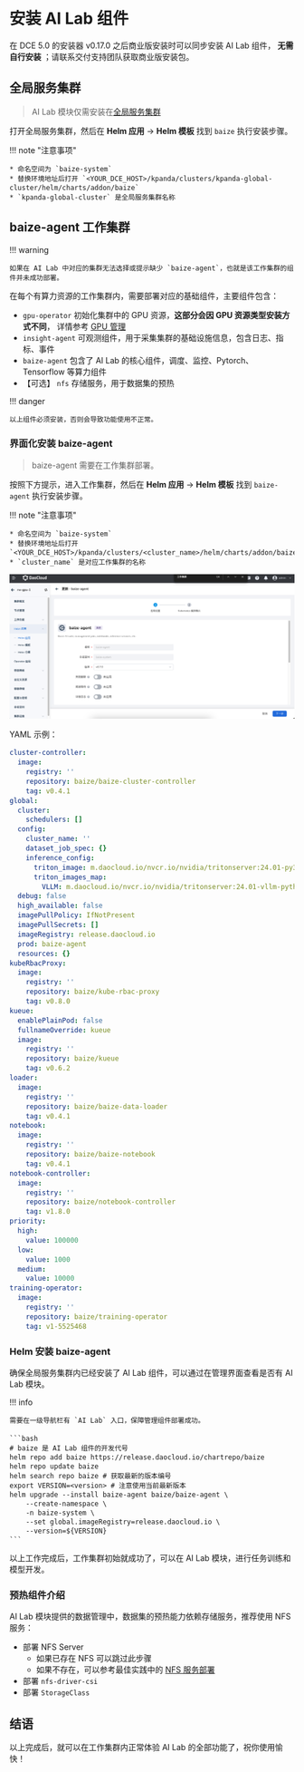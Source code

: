 # 安装 AI Lab 组件

在 DCE 5.0 的安装器 v0.17.0 之后商业版安装时可以同步安装 AI Lab 组件，
**无需自行安装** ；请联系交付支持团队获取商业版安装包。

## 全局服务集群

> AI Lab 模块仅需安装在[全局服务集群](../../kpanda/user-guide/clusters/cluster-role.md#_2)

打开全局服务集群，然后在 __Helm 应用__ -> __Helm 模板__ 找到 `baize` 执行安装步骤。

!!! note "注意事项"

    * 命名空间为 `baize-system`
    * 替换环境地址后打开 `<YOUR_DCE_HOST>/kpanda/clusters/kpanda-global-cluster/helm/charts/addon/baize`
    * `kpanda-global-cluster` 是全局服务集群名称

## baize-agent 工作集群

!!! warning

    如果在 AI Lab 中对应的集群无法选择或提示缺少 `baize-agent`，也就是该工作集群的组件并未成功部署。

在每个有算力资源的工作集群内，需要部署对应的基础组件，主要组件包含：

* `gpu-operator` 初始化集群中的 GPU 资源，**这部分会因 GPU 资源类型安装方式不同**，
  详情参考 [GPU 管理](../../kpanda/user-guide/gpu/index.md)
* `insight-agent` 可观测组件，用于采集集群的基础设施信息，包含日志、指标、事件
* `baize-agent` 包含了 AI Lab 的核心组件，调度、监控、Pytorch、Tensorflow 等算力组件
* 【可选】 `nfs` 存储服务，用于数据集的预热

!!! danger

    以上组件必须安装，否则会导致功能使用不正常。

### 界面化安装 baize-agent

> baize-agent 需要在工作集群部署。

按照下方提示，进入工作集群，然后在 __Helm 应用__ -> __Helm 模板__ 找到 `baize-agent` 执行安装步骤。

!!! note "注意事项"

    * 命名空间为 `baize-system`
    * 替换环境地址后打开 `<YOUR_DCE_HOST>/kpanda/clusters/<cluster_name>/helm/charts/addon/baize`
    * `cluster_name` 是对应工作集群的名称

![Install baize-agent](../images/agent-helm.png)

YAML 示例：

```yaml
cluster-controller:
  image:
    registry: ''
    repository: baize/baize-cluster-controller
    tag: v0.4.1
global:
  cluster:
    schedulers: []
  config:
    cluster_name: ''
    dataset_job_spec: {}
    inference_config:
      triton_image: m.daocloud.io/nvcr.io/nvidia/tritonserver:24.01-py3
      triton_images_map:
        VLLM: m.daocloud.io/nvcr.io/nvidia/tritonserver:24.01-vllm-python-py3
  debug: false
  high_available: false
  imagePullPolicy: IfNotPresent
  imagePullSecrets: []
  imageRegistry: release.daocloud.io
  prod: baize-agent
  resources: {}
kubeRbacProxy:
  image:
    registry: ''
    repository: baize/kube-rbac-proxy
    tag: v0.8.0
kueue:
  enablePlainPod: false
  fullnameOverride: kueue
  image:
    registry: ''
    repository: baize/kueue
    tag: v0.6.2
loader:
  image:
    registry: ''
    repository: baize/baize-data-loader
    tag: v0.4.1
notebook:
  image:
    registry: ''
    repository: baize/baize-notebook
    tag: v0.4.1
notebook-controller:
  image:
    registry: ''
    repository: baize/notebook-controller
    tag: v1.8.0
priority:
  high:
    value: 100000
  low:
    value: 1000
  medium:
    value: 10000
training-operator:
  image:
    registry: ''
    repository: baize/training-operator
    tag: v1-5525468
```

### Helm 安装 baize-agent

确保全局服务集群内已经安装了 AI Lab 组件，可以通过在管理界面查看是否有 AI Lab 模块。

!!! info

    需要在一级导航栏有 `AI Lab` 入口，保障管理组件部署成功。

    ```bash
    # baize 是 AI Lab 组件的开发代号
    helm repo add baize https://release.daocloud.io/chartrepo/baize
    helm repo update baize
    helm search repo baize # 获取最新的版本编号
    export VERSION=<version> # 注意使用当前最新版本
    helm upgrade --install baize-agent baize/baize-agent \
        --create-namespace \
        -n baize-system \
        --set global.imageRegistry=release.daocloud.io \
        --version=${VERSION}
    ```

以上工作完成后，工作集群初始就成功了，可以在 AI Lab 模块，进行任务训练和模型开发。

### 预热组件介绍

AI Lab 模块提供的数据管理中，数据集的预热能力依赖存储服务，推荐使用 NFS 服务：

* 部署 NFS Server
    * 如果已存在 NFS 可以跳过此步骤
    * 如果不存在，可以参考最佳实践中的 [NFS 服务部署](../../baize/best-practice/deploy-nfs-in-worker.md)
* 部署 `nfs-driver-csi`
* 部署 `StorageClass`

## 结语

以上完成后，就可以在工作集群内正常体验 AI Lab 的全部功能了，祝你使用愉快！

